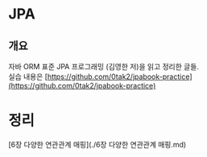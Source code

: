 # JPA

## 개요

자바 ORM 표준 JPA 프로그래밍 (김영한 저)을 읽고 정리한 글들.  
실습 내용은 [https://github.com/0tak2/jpabook-practice](https://github.com/0tak2/jpabook-practice)

# 정리

[6장 다양한 연관관계 매핑](./6장 다양한 연관관계 매핑.md)
